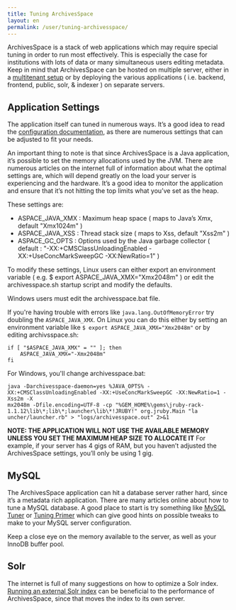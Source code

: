 ```yaml
---
title: Tuning ArchivesSpace
layout: en
permalink: /user/tuning-archivesspace/
---
```

ArchivesSpace is a stack of web applications which may require special tuning in order to run most effectively. This is especially the case for institutions with lots of data or many simultaneous users editing metadata.
Keep in mind that ArchivesSpace can be hosted on multiple server, either in a [multitenant setup](http://archivesspace.github.io/archivesspace/user/running-archivesspace-with-load-balancing-and-multiple-tenants/) or by deploying the various applications ( i.e. backend, frontend, public, solr, & indexer ) on separate servers.

## Application Settings

The application itself can tuned in numerous ways. It’s a good idea to read the [configuration documentation](http://archivesspace.github.io/archivesspace/user/configuring-archivesspace/), as there are numerous settings that can be adjusted to fit your needs.

An important thing to note is that since ArchivesSpace is a Java application, it’s possible to set the memory allocations used by the JVM. There are numerous articles on the internet full of information about what the optimal settings are, which will depend greatly on the load your server is experiencing and the hardware. It’s a good idea to monitor the application and ensure that it’s not hitting the top limits what you’ve set as the heap.

These settings are:

*   ASPACE_JAVA_XMX : Maximum heap space ( maps to Java’s Xmx, default "Xmx1024m" )
*   ASPACE_JAVA_XSS : Thread stack size ( maps to Xss, default "Xss2m" )
*   ASPACE_GC_OPTS : Options used by the Java garbage collector ( default : "-XX:+CMSClassUnloadingEnabled -XX:+UseConcMarkSweepGC -XX:NewRatio=1" )

To modify these settings, Linux users can either export an environment variable ( e.g. $ export ASPACE_JAVA_XMX="Xmx2048m" ) or edit the archivesspace.sh startup script and modify the defaults.

Windows users must edit the archivesspace.bat file.


If you're having trouble with errors like `java.lang.OutOfMemoryError` try doubling the `ASPACE_JAVA_XMX`. On Linux you can do this either by setting an environment variable like `$ export ASPACE_JAVA_XMX="Xmx2048m"` or by editing archivsspace.sh:

```
if [ "$ASPACE_JAVA_XMX" = "" ]; then
    ASPACE_JAVA_XMX="-Xmx2048m"
fi
```
For Windows, you'll change archivesspace.bat:

```
java -Darchivesspace-daemon=yes %JAVA_OPTS% -XX:+CMSClassUnloadingEnabled -XX:+UseConcMarkSweepGC -XX:NewRatio=1 -Xss2m -X
mx2048m -Dfile.encoding=UTF-8 -cp "%GEM_HOME%\gems\jruby-rack-1.1.12\lib\*;lib\*;launcher\lib\*!JRUBY!" org.jruby.Main "la
uncher/launcher.rb" > "logs/archivesspace.out" 2>&1
```


**NOTE: THE APPLICATION WILL NOT USE THE AVAILABLE MEMORY UNLESS YOU SET THE MAXIMUM HEAP SIZE TO ALLOCATE IT** For example, if your server has 4 gigs of RAM, but you haven’t adjusted the ArchivesSpace settings, you’ll only be using 1 gig.

## MySQL

The ArchivesSpace application can hit a database server rather hard, since it’s a metadata rich application. There are many articles online about how to tune a MySQL database. A good place to start is try something like [MySQL Tuner](http://mysqltuner.com/) or [Tuning Primer](https://rtcamp.com/tutorials/mysql/tuningprimer/) which can give good hints on possible tweaks to make to your MySQL server configuration.

Keep a close eye on the memory available to the server, as well as your InnoDB buffer pool.

## Solr

The internet is full of many suggestions on how to optimize a Solr index. [Running an external Solr index](http://archivesspace.github.io/archivesspace/user/running-archivesspace-with-external-solr/) can be beneficial to the performance of ArchivesSpace, since that moves the index to its own server.
